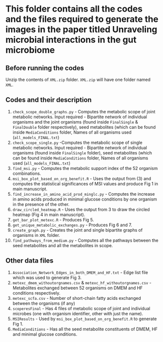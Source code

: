 # This folder contains all the codes and the files required to generate the images in the paper titled  **Unraveling microbial interactions in the gut microbiome**

## Before running the codes
Unzip the contents of ``XML.zip`` folder.
`XML.zip` will have one folder named `XML`.

## Codes and their description
1. `check_scope_double_graphs.py` - Computes the metabolic scope of joint metabolic networks. 
Input required - Bipartite network of individual organisms and the joint organisms (found inside `FinalSingle` & `FinalDouble` folder respectively), seed metabolites (which can be found inside `MediaConditions` folder, Names of all organisms used (`all_models_FINAL.txt`)
2. `check_scope_single.py` -Computes the metabolic scope of single metabolic networks. 
Input required - Bipartite network of individual organisms (found inside `FinalSingle` folder), seed metabolites (which can be found inside `MediaConditions` folder, Names of all organisms used (`all_models_FINAL.txt`)
3. `find_msi.py` - Computes the metabolic support index of the 52 organism combinations.
4. `msi_box_plot_based_on_org_benefit.R` - Uses the output from (3) and computes the statistical significances of MSI values and produce Fig 1 in main manuscript.
5. `find_increase_in_amino_acid_prod_minglc.py` - Computes the increase in amino acids produced in minimal glucose conditions by one organism in the presence of the other.
6. `draw_circled_heatmap.R` - Uses the output from 3 to draw the circled heatmap (Fig 4 in main manuscript).
7. `get_bar_plot_metexc.R` - Produces Fig 5.
8. `get_unique_metabolic_exchanges.py` - Produces Fig 6 and 7. 
9. `create_graph.py` - Creates the joint and single bipartite graphs of organisms in `XML` folder.
10. `find_pathways_from_medium.py` - Computes all the pathways between the seed metabolites and all the metabolites in scope.

## Other data files
1. `Association_Network_Edges_in_both_DMEM_and_HF.txt` - Edge list file which was used to generate Fig 3.
2. `metexc_dmem_withoutorgnames.csv` & `metexc_hf_withoutorgnames.csv` - Metabolites exchanged between 52 organisms on DMEM and HF conditions respectively.
3. `metexc_scfa.csv` - Number of short-chain fatty acids exchanged between the organisms (if any)
4. `scoperesFinal` - Has 4 files of metabolic scope of joint and individual microbes (one with organism identifier, other with just the name).
5. `MSIResults` - Used by `msi_box_plot_based_on_org_benefit.R` to generate Fig 1.
6. `MediaConditions` - Has all the seed metabolite constituents of DMEM, HF and minimal glucose conditions.